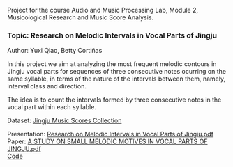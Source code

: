 Project for the course Audio and Music Processing Lab, Module 2, Musicological Research and Music Score Analysis. 

### Topic: Research on Melodic Intervals in Vocal Parts of Jingju  
Author: Yuxi Qiao, Betty Cortiñas

In this project we aim at analyzing the most frequent melodic contours in Jingju vocal parts for sequences of three consecutive notes ocurring on the same syllable, in terms of the nature of the intervals between them, namely, interval class and direction.  

The idea is to count the intervals formed by three consecutive notes in the vocal part within each syllable.  

Dataset: [Jingju Music Scores Collection](https://zenodo.org/records/3233843)  

Presentation: [Research on Melodic Intervals in Vocal Parts of Jingju.pdf](https://github.com/qiaoyx3170/Jingju-Melodic-Intervals/blob/main/Research%20on%20Melodic%20Intervals%20in%20Vocal%20Parts%20of%20Jingju.pdf)  
Paper: [A STUDY ON SMALL MELODIC MOTIVES IN VOCAL PARTS OF JINGJU.pdf](https://github.com/qiaoyx3170/Jingju-Melodic-Intervals/blob/main/A%20STUDY%20ON%20SMALL%20MELODIC%20MOTIVES%20IN%20VOCAL%20PARTS%20OF%20JINGJU.pdf)  
[Code](https://github.com/qiaoyx3170/Jingju-Melodic-Intervals/blob/main/AMPLab_projectM2_BettyYuxi.ipynb)
